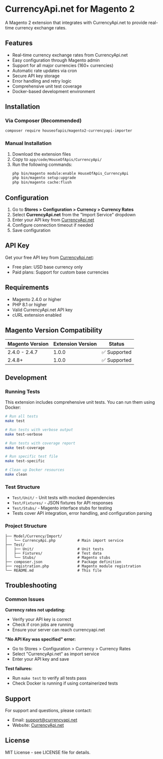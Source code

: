 # CurrencyApi.net for Magento 2

A Magento 2 extension that integrates with CurrencyApi.net to provide real-time currency exchange rates.

## Features

- Real-time currency exchange rates from CurrencyApi.net
- Easy configuration through Magento admin
- Support for all major currencies (160+ currencies)
- Automatic rate updates via cron
- Secure API key storage
- Error handling and retry logic
- Comprehensive unit test coverage
- Docker-based development environment

## Installation

### Via Composer (Recommended)

```bash
composer require houseofapis/magento2-currencyapi-importer
```

### Manual Installation

1. Download the extension files
2. Copy to `app/code/HouseOfApis/CurrencyApi/`
3. Run the following commands:
   ```bash
   php bin/magento module:enable HouseOfApis_CurrencyApi
   php bin/magento setup:upgrade
   php bin/magento cache:flush
   ```

## Configuration

1. Go to **Stores > Configuration > Currency > Currency Rates**
2. Select **CurrencyApi.net** from the "Import Service" dropdown
3. Enter your API key from [CurrencyApi.net](https://currencyapi.net)
4. Configure connection timeout if needed
5. Save configuration

## API Key

Get your free API key from [CurrencyApi.net](https://currencyapi.net):
- Free plan: USD base currency only
- Paid plans: Support for custom base currencies

## Requirements

- Magento 2.4.0 or higher
- PHP 8.1 or higher
- Valid CurrencyApi.net API key
- cURL extension enabled

## Magento Version Compatibility

| Magento Version | Extension Version | Status |
|----------------|-------------------|---------|
| 2.4.0 - 2.4.7  | 1.0.0            | ✅ Supported |
| 2.4.8+         | 1.0.0            | ✅ Supported |

## Development

### Running Tests

This extension includes comprehensive unit tests. You can run them using Docker:

```bash
# Run all tests
make test

# Run tests with verbose output
make test-verbose

# Run tests with coverage report
make test-coverage

# Run specific test file
make test-specific

# Clean up Docker resources
make clean
```

### Test Structure

- `Test/Unit/` - Unit tests with mocked dependencies
- `Test/Fixtures/` - JSON fixtures for API responses
- `Test/Stubs/` - Magento interface stubs for testing
- Tests cover API integration, error handling, and configuration parsing

### Project Structure

```
├── Model/Currency/Import/
│   └── CurrencyApi.php          # Main import service
├── Test/
│   ├── Unit/                    # Unit tests
│   ├── Fixtures/                # Test data
│   └── Stubs/                   # Magento stubs
├── composer.json                # Package definition
├── registration.php             # Magento module registration
└── README.md                    # This file
```

## Troubleshooting

### Common Issues

**Currency rates not updating:**
- Verify your API key is correct
- Check if cron jobs are running
- Ensure your server can reach currencyapi.net

**"No API Key was specified" error:**
- Go to Stores > Configuration > Currency > Currency Rates
- Select "CurrencyApi.net" as import service
- Enter your API key and save

**Test failures:**
- Run `make test` to verify all tests pass
- Check Docker is running if using containerized tests

## Support

For support and questions, please contact:
- Email: support@currencyapi.net
- Website: [CurrencyApi.net](https://currencyapi.net)

## License

MIT License - see LICENSE file for details.
